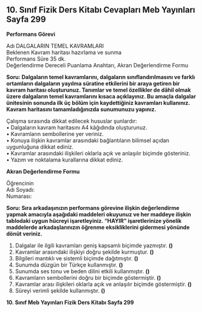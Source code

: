 ## 10. Sınıf Fizik Ders Kitabı Cevapları Meb Yayınları Sayfa 299

**Performans Görevi**

Adı DALGALARIN TEMEL KAVRAMLARI  
 Beklenen Kavram haritası hazırlama ve sunma  
 Performans Süre 35 dk.  
 Değerlendirme Dereceli Puanlama Anahtarı, Akran Değerlendirme Formu

**Soru: Dalgaların temel kavramlarını, dalgaların sınıflandırılmasını ve farklı ortamların dalgaların yayılma süratine etkilerini bir araya getiren bir kavram haritası oluşturunuz. Tanımlar ve temel özellikler de dâhil olmak üzere dalgaların temel kavramlarını kısaca açıklayınız. Bu amaçla dalgalar ünitesinin sonunda ilk üç bölüm için kaydettiğiniz kavramları kullanınız. Kavram haritasını tamamladığınızda sunumunuzu yapınız.**

Çalışma sırasında dikkat edilecek hususlar şunlardır:  
 • Dalgaların kavram haritasını A4 kâğıdında oluşturunuz.  
 • Kavramların sembollerine yer veriniz.  
 • Konuya ilişkin kavramlar arasındaki bağlantıların bilimsel açıdan uygunluğuna dikkat ediniz.  
 • Kavramlar arasındaki ilişkileri oklarla açık ve anlaşılır biçimde gösteriniz.  
 • Yazım ve noktalama kurallarına dikkat ediniz.

**Akran Değerlendirme Formu**

Öğrencinin  
 Adı Soyadı:  
 Numarası:

**Soru: Sıra arkadaşınızın performans görevine ilişkin değerlendirme yapmak amacıyla aşağıdaki maddeleri okuyunuz ve her maddeye ilişkin tablodaki uygun hücreyi işaretleyiniz. “HAYIR” işaretlerinize yönelik maddelerde arkadaşlarınızın öğrenme eksikliklerini gidermesi yönünde dönüt veriniz.**

1. Dalgalar ile ilgili kavramları geniş kapsamlı biçimde yazmıştır. **()**  
 2. Kavramlar arasındaki ilişkiyi doğru şekilde kurmuştur. **()**  
 3. Bilgileri mantıklı ve sistemli biçimde dağıtmıştır. **()**  
 4. Sunumda düzgün bir Türkçe kullanmıştır. **()**  
 5. Sunumda ses tonu ve beden dilini etkili kullanmıştır. **()**  
 6. Kavramların sembollerini doğru bir biçimde göstermiştir. **()**  
 7. Kavramlar arası ilişkileri oklarla açık ve anlaşılır biçimde göstermiştir. **()**  
 8. Süreyi verimli şekilde kullanmıştır. **()**

**10. Sınıf Meb Yayınları Fizik Ders Kitabı Sayfa 299**